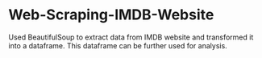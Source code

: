 # Web-Scraping-IMDB-Website

Used BeautifulSoup to extract data from IMDB website and transformed it into a dataframe. This dataframe can be further used for analysis.
